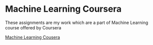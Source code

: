 # Machine Learning Coursera

These assignments are my work which are a part of Machine Learning course offered by Coursera

[Machine Learning Cousera]

 [Machine Learning Cousera]: <https://www.coursera.org/learn/machine-learning>
